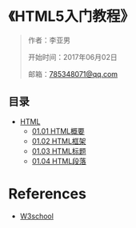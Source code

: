 # 《HTML5入门教程》

> 作者：李亚男
>
> 开始时间：2017年06月02日
>
> 邮箱：785348071@qq.com

## 目录

- [HTML](01-HTML)
   - [01.01 HTML概要](01-HTML/01.01-HTML概要.md)
   - [01.02 HTML框架](01-HTML/01.02-HTML框架.md)
   - [01.03 HTML标题](01-HTML/01.03-HTML标题.md)
   - [01.04 HTML段落](01-HTML/01.04-HTML段落.md)


# References

-   [W3school](http://www.w3school.com.cn/html/)

